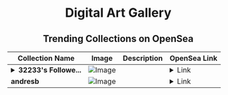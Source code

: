 <div align="center">

# Digital Art Gallery

## Trending Collections on OpenSea

| Collection Name                       | Image                                                                                     | Description                       | OpenSea Link                                                                                          |
|---------------------------------------|-------------------------------------------------------------------------------------------|-----------------------------------|--------------------------------------------------------------------------------------------------------|
| **<details><summary>32233's Followe...</summary>32233's Follower</details>** | ![Image](https://i.seadn.io/s/raw/files/19f9f090920392cc3650cbdf4361755b.png?w=500&auto=format?w=200&auto=format) |  | <details><summary>Link</summary>[32233's Follower](https://opensea.io/collection/32233-s-follower)</details> |
| **andresb** | ![Image](https://i.seadn.io/s/raw/files/51550ced463ef10af2653e94f6e0bd75.jpg?w=500&auto=format?w=200&auto=format) |  | <details><summary>Link</summary>[andresb](https://opensea.io/collection/andresb)</details> |

</div>
